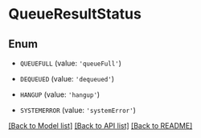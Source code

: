 # QueueResultStatus


## Enum

* `QUEUEFULL` (value: `'queueFull'`)

* `DEQUEUED` (value: `'dequeued'`)

* `HANGUP` (value: `'hangup'`)

* `SYSTEMERROR` (value: `'systemError'`)

[[Back to Model list]](../README.md#documentation-for-models) [[Back to API list]](../README.md#documentation-for-api-endpoints) [[Back to README]](../README.md)


